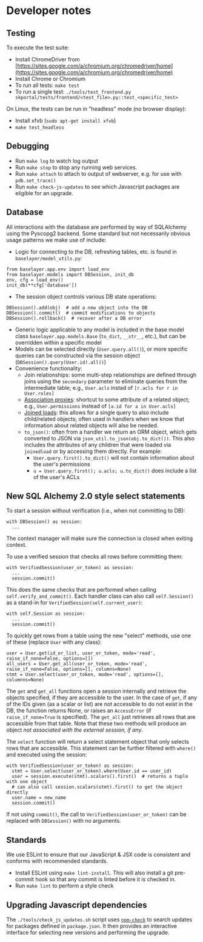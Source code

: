 # Developer notes

## Testing

To execute the test suite:

- Install ChromeDriver from [https://sites.google.com/a/chromium.org/chromedriver/home](https://sites.google.com/a/chromium.org/chromedriver/home)
- Install Chrome or Chromium
- To run all tests: `make test`
- To run a single test: `./tools/test_frontend.py skportal/tests/frontend/<test_file>.py::test_<specific_test>`

On Linux, the tests can be run in "headless" mode (no browser display):

- Install xfvb (`sudo apt-get install xfvb`)
- `make test_headless`

## Debugging

- Run `make log` to watch log output
- Run `make stop` to stop any running web services.
- Run `make attach` to attach to output of webserver, e.g. for use with `pdb.set_trace()`
- Run `make check-js-updates` to see which Javascript packages are eligible for an upgrade.

## Database

All interactions with the database are performed by way of SQLAlchemy using the
Pyscopg2 backend. Some standard but not necessarily obvious usage patterns we
make use of include:

- Logic for connecting to the DB, refreshing tables, etc. is found in `baselayer/model_utils.py`:

```
from baselayer.app.env import load_env
from baselayer.models import DBSession, init_db
env, cfg = load_env()
init_db(**cfg['database'])
```

- The session object controls various DB state operations:

```
DBSession().add(obj)  # add a new object into the DB
DBSession().commit()  # commit modifications to objects
DBSession().rollback()  # recover after a DB error
```

- Generic logic applicable to any model is included in the base model class `baselayer.app.models.Base` (`to_dict`, `__str__`, etc.), but can be overridden within a specific model
- Models can be selected directly (`User.query.all()`), or more specific queries can be constructed via the session object (`DBSession().query(User.id).all()`)
- Convenience functionality:
  - Join relationships: some multi-step relationships are defined through joins using the `secondary` parameter to eliminate queries from the intermediate table; e.g., `User.acls` instad of `[r.acls for r in User.roles]`
  - [Association proxies](http://docs.sqlalchemy.org/en/latest/orm/extensions/associationproxy.html): shortcut to some attribute of a related object; e.g., `User.permissions` instead of `[a.id for a in User.acls]`
  - [Joined loads](http://docs.sqlalchemy.org/en/latest/orm/loading_relationships.html): this allows for a single query to also include child/related objects; often used in handlers when we know that information about related objects will also be needed.
  - `to_json()`: often from a handler we return an ORM object, which gets converted to JSON via `json_util.to_json(obj.to_dict())`. This also includes the attributes of any children that were loaded via `joinedload` or by accessing them directly. For example:
    - `User.query.first().to_dict()` will not contain information about the user's permissions
    - `u = User.query.first(); u.acls; u.to_dict()` does include a list of the user's ACLs

## New SQL Alchemy 2.0 style select statements

To start a session without verification (i.e., when not committing to DB):

```
with DBSession() as session:
  ...
```

The context manager will make sure the connection is closed when exiting context.

To use a verified session that checks all rows before committing them:

```
with VerifiedSession(user_or_token) as session:
  ...
  session.commit()
```

This does the same checks that are performed when calling `self.verify_and_commit()`.
Each handler class can also call `self.Session()` as a stand-in for `VerifiedSession(self.current_user)`:

```
with self.Session as session:
  ...
  session.commit()
```

To quickly get rows from a table using the new "select" methods, use one of these (replace `User` with any class):

```
user = User.get(id_or_list, user_or_token, mode='read', raise_if_none=False, options=[])
all_users = User.get_all(user_or_token, mode='read', raise_if_none=False, options=[], columns=None)
stmt = User.select(user_or_token, mode='read', options=[], columnns=None)
```

The `get` and `get_all` functions open a session internally and retrieve the objects specified,
if they are accessible to the user. In the case of `get`, if any of the IDs given (as a scalar or list)
are not accessible to do not exist in the DB, the function returns None, or raises an `AccessError`
(if `raise_if_none=True` is specified). The `get_all` just retrieves all rows that are accessible from that table.
Note that these two methods will produce an object _not associated with the external session, if any_.

The `select` function will return a select statement object that only selects rows that are accessible.
This statement can be further filtered with `where()` and executed using the session:

```
with VerifiedSession(user_or_token) as session:
  stmt = User.select(user_or_token).where(User.id == user_id)
  user = session.execute(stmt).scalars().first()  # returns a tuple with one object
  # can also call session.scalars(stmt).first() to get the object directly
  user.name = new_name
  session.commit()
```

If not using `commit()`, the call to `VerifiedSession(user_or_token)`
can be replaced with `DBSession()` with no arguments.

## Standards

We use ESLint to ensure that our JavaScript & JSX code is consistent and conforms with recommended standards.

- Install ESLint using `make lint-install`. This will also install a git pre-commit hook so that any commit is linted before it is checked in.
- Run `make lint` to perform a style check

## Upgrading Javascript dependencies

The `./tools/check_js_updates.sh` script uses
[`npm-check`](https://github.com/dylang/npm-check) to search updates
for packages defined in `package.json`. It then provides an
interactive interface for selecting new versions and performing the upgrade.
